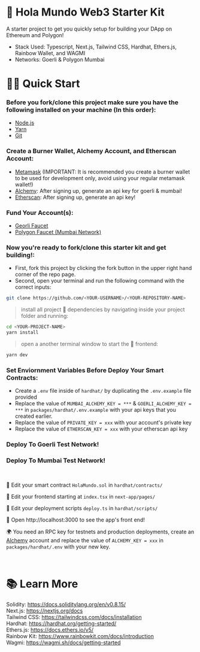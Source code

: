 # 👋 Hola Mundo Web3 Starter Kit

A starter project to get you quickly setup for building your DApp on Ethereum and Polygon!

* Stack Used: Typescript, Next.js, Tailwind CSS, Hardhat, Ethers.js, Rainbow Wallet, and WAGMI
* Networks: Goerli & Polygon Mumbai

# 🏄‍♂️ Quick Start

### Before you fork/clone this project make sure you have the following installed on your machine (In this order): 
* [Node.js](https://nodejs.org/en/)
* [Yarn](https://classic.yarnpkg.com/en/docs/install/)
* [Git](https://git-scm.com/downloads)

### Create a Burner Wallet, Alchemy Account, and Etherscan Account:
* [Metamask](https://metamask.io/) (IMPORTANT: It is recommended you create a burner wallet to be used for development only, avoid using your regular metamask wallet!)
* [Alchemy](https://www.alchemy.com/): After signing up, generate an api key for goerli & mumbai!
* [Etherscan](https://etherscan.io/apis): After signing up, generate an api key!

### Fund Your Account(s):
* [Georli Faucet](https://goerlifaucet.com/)
* [Polygon Faucet (Mumbai Network)](https://faucet.polygon.technology/)

### Now you're ready to fork/clone this starter kit and get building!:
* First, fork this project by clicking the fork button in the upper right hand corner of the repo page.
* Second, open your terminal and run the following command with the correct inputs:

```bash
git clone https://github.com/<YOUR-USERNAME>/<YOUR-REPOSITORY-NAME>
```

> install all project 👷‍ dependencies by navigating inside your project folder and running:

```bash
cd <YOUR-PROJECT-NAME>
yarn install
```

> open a another terminal window to start the 📱 frontend:

```bash
yarn dev
```

### Set Enviornment Variables Before Deploy Your Smart Contracts:
* Create a `.env` file inside of `hardhat/` by duplicating the `.env.example` file provided
* Replace the value of `MUMBAI_ALCHEMY_KEY = ***` & `GOERLI_ALCHEMY_KEY = ***` in `packages/hardhat/.env.example` with your api keys that you created earlier.
* Replace the value of `PRIVATE_KEY = xxx` with your account's private key
* Replace the value of `ETHERSCAN_KEY = xxx` with your etherscan api key


### Deploy To Goerli Test Network!


### Deploy To Mumbai Test Network!


<br/>

🔏 Edit your smart contract `HolaMundo.sol` in `hardhat/contracts/`

📝 Edit your frontend starting at `index.tsx` in `next-app/pages/`

💼 Edit your deployment scripts `deploy.ts` in `hardhat/scripts/`

📱 Open http://localhost:3000 to see the app's front end!

🌍 You need an RPC key for testnets and production deployments, create an [Alchemy](https://www.alchemy.com/) account and replace the value of `ALCHEMY_KEY = xxx` in `packages/hardhat/.env` with your new key.

<br/>

# 📚 Learn More
Solidity: https://docs.soliditylang.org/en/v0.8.15/
<br/>
Next.js: https://nextjs.org/docs
<br/>
Tailwind CSS: https://tailwindcss.com/docs/installation
<br/>
Hardhat: https://hardhat.org/getting-started/
<br/>
Ethers.js: https://docs.ethers.io/v5/
<br/>
Rainbow Kit: https://www.rainbowkit.com/docs/introduction 
<br/>
Wagmi: https://wagmi.sh/docs/getting-started
